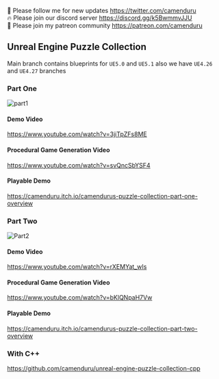 🐣 Please follow me for new updates https://twitter.com/camenduru <br />
🔥 Please join our discord server https://discord.gg/k5BwmmvJJU <br />
🥳 Please join my patreon community https://patreon.com/camenduru <br />

## Unreal Engine Puzzle Collection
Main branch contains blueprints for `UE5.0` and `UE5.1` also we have `UE4.26` and `UE4.27` branches 

### Part One
![part1](https://user-images.githubusercontent.com/54370274/220072187-96c9824c-e501-4429-ac25-77081498fad5.jpg)
#### Demo Video
https://www.youtube.com/watch?v=3jiTpZFs8ME
#### Procedural Game Generation Video
https://www.youtube.com/watch?v=svQncSbYSF4
#### Playable Demo
https://camenduru.itch.io/camendurus-puzzle-collection-part-one-overview

### Part Two
![Part2](https://user-images.githubusercontent.com/54370274/220072242-5ab04196-cbd2-49ae-8632-e3d30f9133ac.jpg)
#### Demo Video
https://www.youtube.com/watch?v=rXEMYat_wIs
#### Procedural Game Generation Video
https://www.youtube.com/watch?v=bKlQNpaH7Vw
#### Playable Demo
https://camenduru.itch.io/camendurus-puzzle-collection-part-two-overview

### With C++
https://github.com/camenduru/unreal-engine-puzzle-collection-cpp
